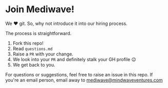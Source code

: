 # Join Mediwave!

We ❤️ git. So, why not introduce it
into our hiring process.

The process is straightforward.

1. Fork this repo!
1. Read `questions.md`
1. Raise a `PR` with your change.
1. We look into your `PR` and definitely stalk your
GH profile 😉
1. We get back to you.

For questions or suggestions, feel free to raise an
issue in this repo. If you're an email person, email
away to <a href="mailto:mediwave@mindwaveventures.com">mediwave@mindwaveventures.com</a>


